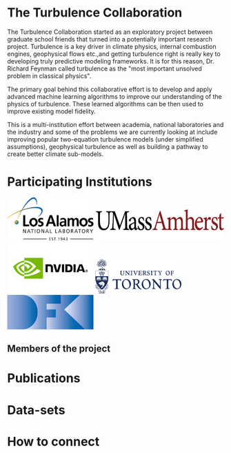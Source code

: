 

# The Turbulence Collaboration

The Turbulence Collaboration started as an exploratory project between graduate school friends that turned into a potentially important research project. Turbulence is a key driver in climate physics, internal combustion engines, geophysical flows etc.,and getting turbulence right is really key to developing truly predictive modeling frameworks. It is for this reason, Dr. Richard Feynman called turbulence as the "most important unsolved problem in classical physics".

The primary goal behind this collaborative effort is to develop and apply advanced machine learning algorithms to improve our understanding of the physics of turbulence. These learned algorithms can be then used to improve existing model fidelity.

This is a multi-institution effort between academia, national laboratories and the industry and some of the problems we are currently looking at include improving popular two-equation turbulence models (under simplified assumptions), geophysical turbulence as well as building a pathway to create better climate sub-models.

# Participating Institutions


<img src="./assets/img/LANL.png" alt="UMass" width="200" height="100">
<img src="./assets/img/UMass.png" alt="UMass" width="300" height="80">
<img src="./assets/img/NVIDIA.png" alt="UMass" width="200" height="120">
<img src="./assets/img/UToronto.png" alt="UMass" width="200" height="80">
<img src="./assets/img/DKI.jpeg" alt="UMass" width="200" height="80">
         

## Members of the project


# Publications


# Data-sets



# How to connect
